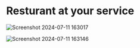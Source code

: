 # Resturant at your service

![Screenshot 2024-07-11 163017](https://github.com/Aishwarya1112003/Resturant-At-Ur-Service/assets/92740176/88f330a9-f19a-4ff8-976e-112bbdfcd85d)

![Screenshot 2024-07-11 163146](https://github.com/Aishwarya1112003/Resturant-At-Ur-Service/assets/92740176/46dcfb0f-acda-4975-a465-4b8827fa6ecc)



